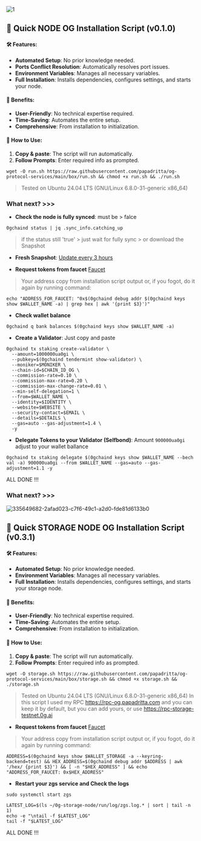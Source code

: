 ![1](https://github.com/papadritta/og-protocol-services/assets/90826754/44003484-ed9a-4e48-a598-bfe258366c35)
## 🚀 Quick NODE OG Installation Script (v0.1.0)

#### 🛠️ Features:
- **Automated Setup**: No prior knowledge needed.
- **Ports Conflict Resolution**: Automatically resolves port issues.
- **Environment Variables**: Manages all necessary variables.
- **Full Installation**: Installs dependencies, configures settings, and starts your node.

#### 🌟 Benefits:
- **User-Friendly**: No technical expertise required.
- **Time-Saving**: Automates the entire setup.
- **Comprehensive**: From installation to initialization.

#### 📝 How to Use:
1. **Copy & paste**: The script will run automatically.
2. **Follow Prompts**: Enter required info as prompted.

```
wget -O run.sh https://raw.githubusercontent.com/papadritta/og-protocol-services/main/box/run.sh && chmod +x run.sh && ./run.sh
```
>Tested on Ubuntu 24.04 LTS (GNU/Linux 6.8.0-31-generic x86_64)

### What next? >>>

- **Check the node is fully synced**: must be > falce
```
0gchaind status | jq .sync_info.catching_up
```
>if the status still 'true' > just wait for fully sync > or download the Snapshot 

- **Fresh Snapshot**: [Update every 3 hours](box/Snapshot.md)

- **Request tokens from faucet** [Faucet](https://faucet.0g.ai)
>Your address copy from installation script output or, if you fogot, do it again by running command:
```
echo "ADDRESS_FOR_FAUCET: "0x$(0gchaind debug addr $(0gchaind keys show $WALLET_NAME -a) | grep hex | awk '{print $3}')"
```
- **Check wallet balance**
```
0gchaind q bank balances $(0gchaind keys show $WALLET_NAME -a) 
```
- **Create a Validator**: Just copy and paste 
```
0gchaind tx staking create-validator \
  --amount=1000000ua0gi \
  --pubkey=$(0gchaind tendermint show-validator) \
  --moniker=$MONIKER \
  --chain-id=$CHAIN_ID_OG \
  --commission-rate=0.10 \
  --commission-max-rate=0.20 \
  --commission-max-change-rate=0.01 \
  --min-self-delegation=1 \
  --from=$WALLET_NAME \
  --identity=$IDENTITY \
  --website=$WEBSITE \
  --security-contact=$EMAIL \
  --details=$DETAILS \
  --gas=auto --gas-adjustment=1.4 \
  -y
```
- **Delegate Tokens to your Validator (Selfbond)**: Amount `900000ua0gi` adjust to your wallet ballance
```
0gchaind tx staking delegate $(0gchaind keys show $WALLET_NAME --bech val -a) 900000ua0gi --from $WALLET_NAME --gas=auto --gas-adjustment=1.1 -y
```

ALL DONE !!!

### What next? >>>
![335649682-2afad023-c7f6-49c1-a2d0-fde81d6133b0](https://github.com/papadritta/og-protocol-services/assets/90826754/2149ee59-7b31-4896-adb1-175013b0b4a1)
## 🚀 Quick STORAGE NODE OG Installation Script (v0.3.1)

#### 🛠️ Features:
- **Automated Setup**: No prior knowledge needed.
- **Environment Variables**: Manages all necessary variables.
- **Full Installation**: Installs dependencies, configures settings, and starts your storage node.

#### 🌟 Benefits:
- **User-Friendly**: No technical expertise required.
- **Time-Saving**: Automates the entire setup.
- **Comprehensive**: From installation to initialization.

#### 📝 How to Use:
1. **Copy & paste**: The script will run automatically.
2. **Follow Prompts**: Enter required info as prompted.

```
wget -O storage.sh https://raw.githubusercontent.com/papadritta/og-protocol-services/main/box/storage.sh && chmod +x storage.sh && ./storage.sh
```
>Tested on Ubuntu 24.04 LTS (GNU/Linux 6.8.0-31-generic x86_64)
>In this script I used my RPC https://rpc-og.papadritta.com and you can keep it by default, but you can add yours, or use https://rpc-storage-testnet.0g.ai

- **Request tokens from faucet** [Faucet](https://faucet.0g.ai)
>Your address copy from installation script output or, if you fogot, do it again by running command:
```
ADDRESS=$(0gchaind keys show $WALLET_STORAGE -a --keyring-backend=test) && HEX_ADDRESS=$(0gchaind debug addr $ADDRESS | awk '/hex/ {print $3}') && [ -n "$HEX_ADDRESS" ] && echo "ADDRESS_FOR_FAUCET: 0x$HEX_ADDRESS"
```
- **Restart your zgs service and Check the logs**
```
sudo systemctl start zgs
```
```
LATEST_LOG=$(ls ~/0g-storage-node/run/log/zgs.log.* | sort | tail -n 1)
echo -e "\ntail -f $LATEST_LOG"
tail -f "$LATEST_LOG"
```
ALL DONE !!!